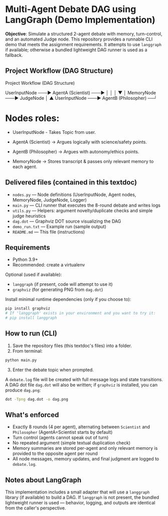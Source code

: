# Multi-Agent Debate DAG using LangGraph (Demo Implementation)

**Objective**: Simulate a structured 2-agent debate with memory, turn-control, and an automated Judge node. This repository provides a runnable CLI demo that meets the assignment requirements. It attempts to use `langgraph` if available; otherwise a bundled lightweight DAG runner is used as a fallback.

## Project Workflow (DAG Structure)
Project Workflow (DAG Structure)

 UserInputNode ───▶ AgentA (Scientist) ───▶
                  │                        │
                  │                        ▼
                  │                  MemoryNode ───▶ JudgeNode
                  │                        ▲
UserInputNode ───▶ AgentB (Philosopher) ──┘

# Nodes roles:
- UserInputNode - Takes Topic from user.
- AgentA (Scientist) → Argues logically with science/safety points.

- AgentB (Philosopher) → Argues with autonomy/ethics points.

- MemoryNode → Stores transcript & passes only relevant memory to each agent.


## Delivered files (contained in this textdoc)
- `nodes.py`         — Node definitions (UserInputNode, Agent nodes, MemoryNode, JudgeNode, Logger)
- `main.py`          — CLI runner that executes the 8-round debate and writes logs
- `utils.py`         — Helpers: argument novelty/duplicate checks and simple judge heuristics
- `dag.dot`          — Graphviz DOT source visualizing the DAG
- `demo_run.txt`     — Example run (sample output)
- `README.md`        — This file (instructions)

## Requirements
- Python 3.9+
- Recommended: create a virtualenv

Optional (used if available):
- `langgraph` (if present, code will attempt to use it)
- `graphviz` (for generating PNG from `dag.dot`)

Install minimal runtime dependencies (only if you choose to):
```bash
pip install graphviz
# If 'langgraph' exists in your environment and you want to try it:
# pip install langgraph
```

## How to run (CLI)
1. Save the repository files (this textdoc's files) into a folder.
2. From terminal:
```bash
python main.py
```
3. Enter the debate topic when prompted.

A `debate.log` file will be created with full message logs and state transitions. A DAG dot file `dag.dot` will also be written; if `graphviz` is installed, you can produce `dag.png`:
```bash
dot -Tpng dag.dot -o dag.png
```

## What's enforced
- Exactly 8 rounds (4 per agent), alternating between `Scientist` and `Philosopher` (AgentA=Scientist starts by default)
- Turn control (agents cannot speak out of turn)
- No repeated argument (simple textual duplication check)
- Memory summaries are stored per-agent and only relevant memory is provided to the opposite agent per round
- All node messages, memory updates, and final judgment are logged to `debate.log`.

## Notes about LangGraph
This implementation includes a small adapter that will use a `langgraph` library (if available) to build a DAG. If `langgraph` is not present, the bundled lightweight runner is used — behavior, logging, and outputs are identical from the caller's perspective.
